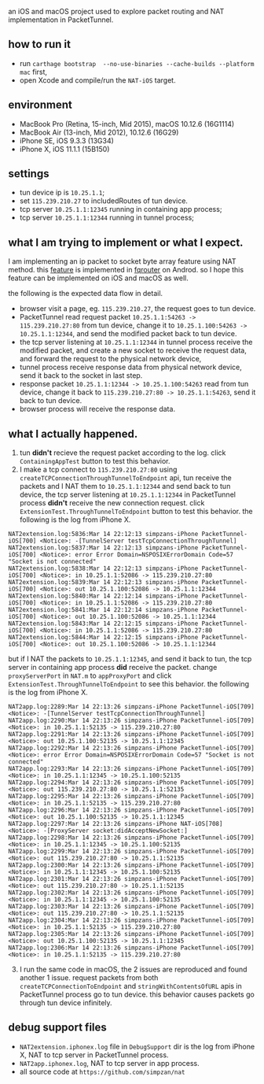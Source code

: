 an iOS and macOS project used to explore packet routing and NAT implementation in PacketTunnel.

## how to run it
- run `carthage bootstrap  --no-use-binaries --cache-builds --platform mac` first,
- open Xcode and compile/run the `NAT-iOS` target.

## environment
- MacBook Pro (Retina, 15-inch, Mid 2015), macOS 10.12.6 (16G1114)
- MacBook Air (13-inch, Mid 2012), 10.12.6 (16G29)
- iPhone SE, iOS 9.3.3 (13G34)
- iPhone X, iOS 11.1.1 (15B150)

## settings
- tun device ip is `10.25.1.1`;
- set `115.239.210.27` to includedRoutes of tun device.
- tcp server `10.25.1.1:12345` running in containing app process;
- tcp server `10.25.1.1:12344` running in tunnel process;

## what I am trying to implement or what I expect.
I am implementing an ip packet to socket byte array feature using NAT method. this [feature](http://fqrouter.tumblr.com/post/51474945203/socks%E4%BB%A3%E7%90%86%E8%BD%ACvpn) is implemented in [fqrouter](https://github.com/fqrouter/fqrouter) on Androd. so I hope this feature can be implemented on iOS and macOS as well.

the following is the expected data flow in detail.
- browser visit a page, eg. `115.239.210.27`, the request goes to tun device.
- PacketTunnel read request packet `10.25.1.1:54263 -> 115.239.210.27:80` from tun device, change it to `10.25.1.100:54263 -> 10.25.1.1:12344`, and send the modified packet back to tun device.
- the tcp server listening at `10.25.1.1:12344` in tunnel process receive the modified packet, and create a new socket to receive the request data, and forward the request to the physical network device,
- tunnel process receive response data from physical network device, send it back to the socket in last step.
- response packet `10.25.1.1:12344 -> 10.25.1.100:54263` read from tun device, change it back to `115.239.210.27:80 -> 10.25.1.1:54263`, send it back to tun device.
- browser process will receive the response data.

## what I actually happened.
1. tun **didn't** recieve the request packet according to the log. 
click `ContainingAppTest` button to test this behavior. 
2. I make a tcp connect to `115.239.210.27:80` using `createTCPConnectionThroughTunnelToEndpoint` api, tun receive the packets and I NAT them to `10.25.1.1:12344` and send back to tun device, the tcp server listening at `10.25.1.1:12344` in PacketTunnel process **didn't** receive the new connection request.
click `ExtensionTest.ThroughTunnelToEndpoint` button to test this behavior. the following is the log from iPhone X.
```
NAT2extension.log:5836:Mar 14 22:12:13 simpzans-iPhone PacketTunnel-iOS[700] <Notice>: -[TunnelServer testTcpConnectionThroughTunnel]
NAT2extension.log:5837:Mar 14 22:12:13 simpzans-iPhone PacketTunnel-iOS[700] <Notice>: error Error Domain=NSPOSIXErrorDomain Code=57 "Socket is not connected"
NAT2extension.log:5838:Mar 14 22:12:13 simpzans-iPhone PacketTunnel-iOS[700] <Notice>: in 10.25.1.1:52086 -> 115.239.210.27:80
NAT2extension.log:5839:Mar 14 22:12:13 simpzans-iPhone PacketTunnel-iOS[700] <Notice>: out 10.25.1.100:52086 -> 10.25.1.1:12344
NAT2extension.log:5840:Mar 14 22:12:14 simpzans-iPhone PacketTunnel-iOS[700] <Notice>: in 10.25.1.1:52086 -> 115.239.210.27:80
NAT2extension.log:5841:Mar 14 22:12:14 simpzans-iPhone PacketTunnel-iOS[700] <Notice>: out 10.25.1.100:52086 -> 10.25.1.1:12344
NAT2extension.log:5843:Mar 14 22:12:15 simpzans-iPhone PacketTunnel-iOS[700] <Notice>: in 10.25.1.1:52086 -> 115.239.210.27:80
NAT2extension.log:5844:Mar 14 22:12:15 simpzans-iPhone PacketTunnel-iOS[700] <Notice>: out 10.25.1.100:52086 -> 10.25.1.1:12344
```

but if I NAT the packets to `10.25.1.1:12345`, and send it back to tun, the tcp server in containing app process **did** receive the packet. change `proxyServerPort` in `NAT.m` to `appProxyPort` and click `ExtensionTest.ThroughTunnelToEndpoint` to see this behavior. the following is the log from iPhone X.
```
NAT2app.log:2289:Mar 14 22:13:26 simpzans-iPhone PacketTunnel-iOS[709] <Notice>: -[TunnelServer testTcpConnectionThroughTunnel]
NAT2app.log:2290:Mar 14 22:13:26 simpzans-iPhone PacketTunnel-iOS[709] <Notice>: in 10.25.1.1:52135 -> 115.239.210.27:80
NAT2app.log:2291:Mar 14 22:13:26 simpzans-iPhone PacketTunnel-iOS[709] <Notice>: out 10.25.1.100:52135 -> 10.25.1.1:12345
NAT2app.log:2292:Mar 14 22:13:26 simpzans-iPhone PacketTunnel-iOS[709] <Notice>: error Error Domain=NSPOSIXErrorDomain Code=57 "Socket is not connected"
NAT2app.log:2293:Mar 14 22:13:26 simpzans-iPhone PacketTunnel-iOS[709] <Notice>: in 10.25.1.1:12345 -> 10.25.1.100:52135
NAT2app.log:2294:Mar 14 22:13:26 simpzans-iPhone PacketTunnel-iOS[709] <Notice>: out 115.239.210.27:80 -> 10.25.1.1:52135
NAT2app.log:2295:Mar 14 22:13:26 simpzans-iPhone PacketTunnel-iOS[709] <Notice>: in 10.25.1.1:52135 -> 115.239.210.27:80
NAT2app.log:2296:Mar 14 22:13:26 simpzans-iPhone PacketTunnel-iOS[709] <Notice>: out 10.25.1.100:52135 -> 10.25.1.1:12345
NAT2app.log:2297:Mar 14 22:13:26 simpzans-iPhone NAT-iOS[708] <Notice>: -[ProxyServer socket:didAcceptNewSocket:]
NAT2app.log:2298:Mar 14 22:13:26 simpzans-iPhone PacketTunnel-iOS[709] <Notice>: in 10.25.1.1:12345 -> 10.25.1.100:52135
NAT2app.log:2299:Mar 14 22:13:26 simpzans-iPhone PacketTunnel-iOS[709] <Notice>: out 115.239.210.27:80 -> 10.25.1.1:52135
NAT2app.log:2300:Mar 14 22:13:26 simpzans-iPhone PacketTunnel-iOS[709] <Notice>: in 10.25.1.1:12345 -> 10.25.1.100:52135
NAT2app.log:2301:Mar 14 22:13:26 simpzans-iPhone PacketTunnel-iOS[709] <Notice>: out 115.239.210.27:80 -> 10.25.1.1:52135
NAT2app.log:2302:Mar 14 22:13:26 simpzans-iPhone PacketTunnel-iOS[709] <Notice>: in 10.25.1.1:12345 -> 10.25.1.100:52135
NAT2app.log:2303:Mar 14 22:13:26 simpzans-iPhone PacketTunnel-iOS[709] <Notice>: out 115.239.210.27:80 -> 10.25.1.1:52135
NAT2app.log:2304:Mar 14 22:13:26 simpzans-iPhone PacketTunnel-iOS[709] <Notice>: in 10.25.1.1:52135 -> 115.239.210.27:80
NAT2app.log:2305:Mar 14 22:13:26 simpzans-iPhone PacketTunnel-iOS[709] <Notice>: out 10.25.1.100:52135 -> 10.25.1.1:12345
NAT2app.log:2306:Mar 14 22:13:26 simpzans-iPhone PacketTunnel-iOS[709] <Notice>: in 10.25.1.1:52135 -> 115.239.210.27:80
```
3. I run the same code in macOS, the 2 issues are reproduced and found another 1 issue. request packets from both `createTCPConnectionToEndpoint` and `stringWithContentsOfURL` apis in PacketTunnel process go to tun device. this behavior causes packets go through tun device infinitely.

## debug support files
- `NAT2extension.iphonex.log` file in `DebugSupport` dir is the log from iPhone X, NAT to tcp server in PacketTunnel process.
- `NAT2app.iphonex.log`, NAT to tcp server in app process.
- all source code at `https://github.com/simpzan/nat`